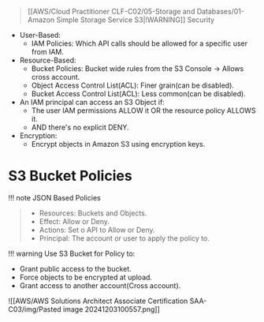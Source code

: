 
> [[AWS/Cloud Practitioner CLF-C02/05-Storage and Databases/01-Amazon Simple Storage Service S3|!WARNING]] Security
- User-Based:
	- IAM Policies: Which API calls should be allowed for a specific user from IAM.
- Resource-Based:
	- Bucket Policies: Bucket wide rules from the S3 Console -> Allows cross account.
	- Object Access Control List(ACL): Finer grain(can be disabled).
	- Bucket Access Control List(ACL): Less common(can be disabled).
- An IAM principal can access an S3 Object if:
	- The user IAM permissions ALLOW it OR the resource policy ALLOWS it.
	- AND there's no explicit DENY.
- Encryption: 
	- Encrypt objects in Amazon S3 using encryption keys.

# S3 Bucket Policies

!!! note JSON Based Policies
> - Resources: Buckets and Objects.
> - Effect: Allow or Deny.
> - Actions: Set o API to Allow or Deny.
> - Principal: The account or user to apply the policy to.


!!! warning Use S3 Bucket for Policy to:
- Grant public access to the bucket.
- Force objects to be encrypted at upload.
- Grant access to another account(Cross account).

![[AWS/AWS Solutions Architect Associate Certification SAA-C03/img/Pasted image 20241203100557.png]]